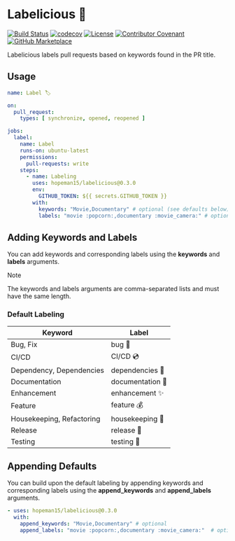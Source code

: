 # Labelicious 🍩

[![Build Status](https://github.com/hopeman15/labelicious/actions/workflows/main.yml/badge.svg?event=push)](https://github.com/hopeman15/labelicious/actions)
[![codecov](https://codecov.io/github/hopeman15/labelicious/graph/badge.svg?token=Y66XTE8OR8)](https://codecov.io/github/hopeman15/labelicious)
[![License](https://img.shields.io/dub/l/vibe-d.svg)](LICENSE)
[![Contributor Covenant](https://img.shields.io/badge/Contributor%20Covenant-2.1-4baaaa.svg)](CODE_OF_CONDUCT.md)
[![GitHub Marketplace](https://img.shields.io/badge/Marketplace-v0.3.0-undefined.svg?logo=github&logoColor=white&style=flat)](https://github.com/marketplace/actions/labelicious)

Labelicious labels pull requests based on keywords found in the PR title.

## Usage

```yaml
name: Label 🏷️

on:
  pull_request:
    types: [ synchronize, opened, reopened ]

jobs:
  label:
    name: Label
    runs-on: ubuntu-latest
    permissions:
      pull-requests: write
    steps:
      - name: Labeling
        uses: hopeman15/labelicious@0.3.0
        env:
          GITHUB_TOKEN: ${{ secrets.GITHUB_TOKEN }}
        with:
          keywords: "Movie,Documentary" # optional (see defaults below)
          labels: "movie :popcorn:,documentary :movie_camera:" # optional (see defaults below)
```

## Adding Keywords and Labels

You can add keywords and corresponding labels using the **keywords** and **labels**
arguments.

> [!NOTE]
> The keywords and labels arguments are comma-separated lists and must have the
> same length.

### Default Labeling

| Keyword                   | Label                  |
|---------------------------|------------------------|
| Bug, Fix                  | bug :bug:              |
| CI/CD                     | CI/CD :cd:             |
| Dependency, Dependencies  | dependencies :bricks:  |
| Documentation             | documentation :book:   |
| Enhancement               | enhancement :sparkles: |
| Feature                   | feature :moneybag:     |
| Housekeeping, Refactoring | housekeeping :broom:   |
| Release                   | release :tada:         |
| Testing                   | testing :test_tube:    |

## Appending Defaults

You can build upon the default labeling by appending keywords and corresponding
labels using the **append_keywords** and **append_labels** arguments.

```yaml
- uses: hopeman15/labelicious@0.3.0
  with:
    append_keywords: "Movie,Documentary" # optional
    append_labels: "movie :popcorn:,documentary :movie_camera:"  # optional
```
